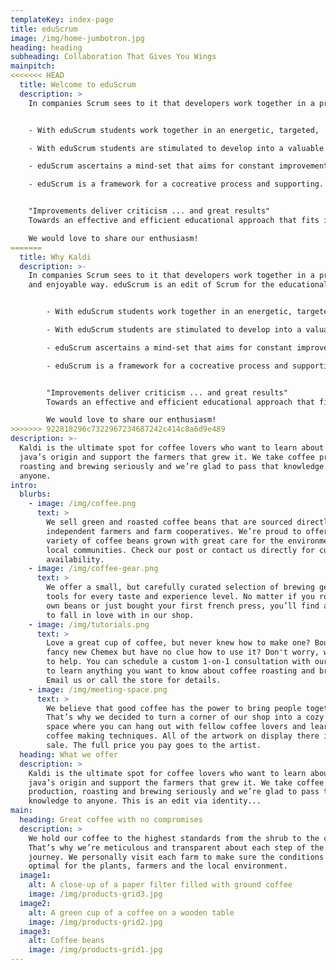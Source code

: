 ```yaml
---
templateKey: index-page
title: eduScrum
image: /img/home-jumbotron.jpg
heading: heading
subheading: Collaboration That Gives You Wings
mainpitch:
<<<<<<< HEAD
  title: Welcome to eduScrum
  description: >
    In companies Scrum sees to it that developers work together in a productive and enjoyable way. eduScrum is an edit of Scrum for the educational system.


    - With eduScrum students work together in an energetic, targeted,  effective and efficient way.

    - With eduScrum students are stimulated to develop into a valuable member of a team.

    - eduScrum ascertains a mind-set that aims for constant improvement.

    - eduScrum is a framework for a cocreative process and supporting.


    "Improvements deliver criticism ... and great results"
    Towards an effective and efficient educational approach that fits in the present!

    We would love to share our enthusiasm!
=======
  title: Why Kaldi
  description: >-
    In companies Scrum sees to it that developers work together in a productive
    and enjoyable way. eduScrum is an edit of Scrum for the educational system.


        - With eduScrum students work together in an energetic, targeted,  effective and efficient way.

        - With eduScrum students are stimulated to develop into a valuable member of a team.

        - eduScrum ascertains a mind-set that aims for constant improvement.

        - eduScrum is a framework for a cocreative process and supporting.


        "Improvements deliver criticism ... and great results"
        Towards an effective and efficient educational approach that fits in the present!

        We would love to share our enthusiasm!
>>>>>>> 922818296c7322967234687242c414c8a6d9e489
description: >-
  Kaldi is the ultimate spot for coffee lovers who want to learn about their
  java’s origin and support the farmers that grew it. We take coffee production,
  roasting and brewing seriously and we’re glad to pass that knowledge to
  anyone.
intro:
  blurbs:
    - image: /img/coffee.png
      text: >
        We sell green and roasted coffee beans that are sourced directly from
        independent farmers and farm cooperatives. We’re proud to offer a
        variety of coffee beans grown with great care for the environment and
        local communities. Check our post or contact us directly for current
        availability.
    - image: /img/coffee-gear.png
      text: >
        We offer a small, but carefully curated selection of brewing gear and
        tools for every taste and experience level. No matter if you roast your
        own beans or just bought your first french press, you’ll find a gadget
        to fall in love with in our shop.
    - image: /img/tutorials.png
      text: >
        Love a great cup of coffee, but never knew how to make one? Bought a
        fancy new Chemex but have no clue how to use it? Don't worry, we’re here
        to help. You can schedule a custom 1-on-1 consultation with our baristas
        to learn anything you want to know about coffee roasting and brewing.
        Email us or call the store for details.
    - image: /img/meeting-space.png
      text: >
        We believe that good coffee has the power to bring people together.
        That’s why we decided to turn a corner of our shop into a cozy meeting
        space where you can hang out with fellow coffee lovers and learn about
        coffee making techniques. All of the artwork on display there is for
        sale. The full price you pay goes to the artist.
  heading: What we offer
  description: >
    Kaldi is the ultimate spot for coffee lovers who want to learn about their
    java’s origin and support the farmers that grew it. We take coffee
    production, roasting and brewing seriously and we’re glad to pass that
    knowledge to anyone. This is an edit via identity...
main:
  heading: Great coffee with no compromises
  description: >
    We hold our coffee to the highest standards from the shrub to the cup.
    That’s why we’re meticulous and transparent about each step of the coffee’s
    journey. We personally visit each farm to make sure the conditions are
    optimal for the plants, farmers and the local environment.
  image1:
    alt: A close-up of a paper filter filled with ground coffee
    image: /img/products-grid3.jpg
  image2:
    alt: A green cup of a coffee on a wooden table
    image: /img/products-grid2.jpg
  image3:
    alt: Coffee beans
    image: /img/products-grid1.jpg
---
```

